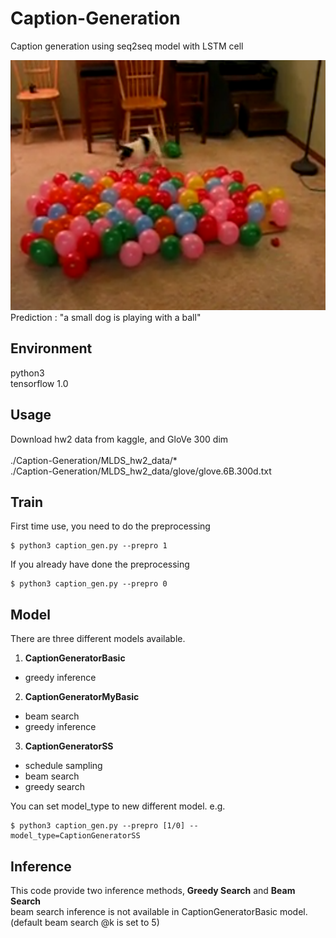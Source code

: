 Caption-Generation
====
Caption generation using seq2seq model with LSTM cell

<img src="https://github.com/m516825/Caption-Generation/blob/master/img.png" height="400" />
Prediction : "a small dog is playing with a ball"

## Environment
python3 <br />
tensorflow 1.0 <br />

## Usage 
Download hw2 data from kaggle, and GloVe 300 dim <br />
<br />
./Caption-Generation/MLDS_hw2_data/* <br />
./Caption-Generation/MLDS_hw2_data/glove/glove.6B.300d.txt

## Train
First time use, you need to do the preprocessing
```
$ python3 caption_gen.py --prepro 1
```
If you already have done the preprocessing
```
$ python3 caption_gen.py --prepro 0
```
## Model
There are three different models available. <br />

1. **CaptionGeneratorBasic**
  * greedy inference
2. **CaptionGeneratorMyBasic**
  * beam search
  * greedy inference
3. **CaptionGeneratorSS**
  * schedule sampling
  * beam search
  * greedy search

You can set model_type to new different model. e.g.
```
$ python3 caption_gen.py --prepro [1/0] --model_type=CaptionGeneratorSS
```

## Inference 
This code provide two inference methods, **Greedy Search** and **Beam Search** <br />
beam search inference is not available in CaptionGeneratorBasic model. <br />
(default beam search @k is set to 5)








